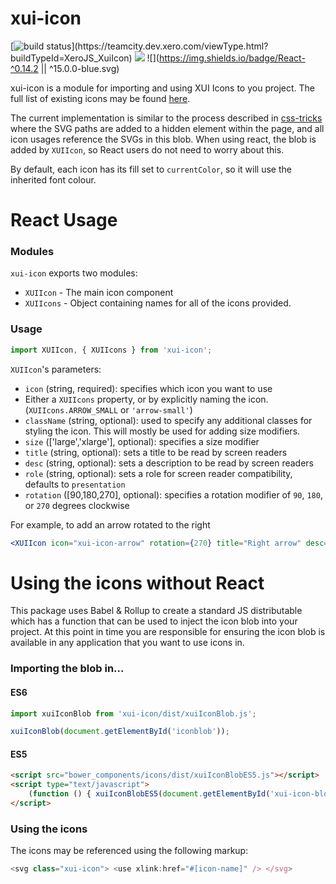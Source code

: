 xui-icon
========
[![build status](https://teamcity.dev.xero.com/app/rest/builds/buildType:(id:XeroJS_SharedReactComponents_UxeXuiIcon)/statusIcon)](https://teamcity.dev.xero.com/viewType.html?buildTypeId=XeroJS_XuiIcon)
![](https://img.shields.io/badge/XUI-^10.0.0-blue.svg)
![](https://img.shields.io/badge/React-^0.14.2 || ^15.0.0-blue.svg)

xui-icon is a module for importing and using XUI Icons to you project. The full list of existing icons may be found [here](https://github.dev.xero.com/pages/UXE/xui-icon/).

The current implementation is similar to the process described in [css-tricks](https://css-tricks.com/svg-symbol-good-choice-icons/) where the SVG paths are added to a hidden element within the page, and all icon usages reference the SVGs in this blob. When using react, the blob is added by `XUIIcon`, so React users do not need to worry about this.

By default, each icon has its fill set to `currentColor`, so it will use the inherited font colour.

React Usage
===========
### Modules
`xui-icon` exports two modules:
 - `XUIIcon` - The main icon component
 - `XUIIcons` - Object containing names for all of the icons provided.

### Usage
```js
import XUIIcon, { XUIIcons } from 'xui-icon';
```

`XUIIcon`'s parameters:
 - `icon` (string, required): specifies which icon you want to use
  - Either a `XUIIcons` property, or by explicitly naming the icon. (`XUIIcons.ARROW_SMALL` or `'arrow-small'`)
 - `className` (string, optional): used to specify any additional classes for styling the icon. This will mostly be used for adding size modifiers. 
 - `size` (['large','xlarge'], optional): specifies a size modifier
 - `title` (string, optional): sets a title to be read by screen readers
 - `desc` (string, optional): sets a description to be read by screen readers
 - `role` (string, optional): sets a role for screen reader compatibility, defaults to `presentation`
 - `rotation` ([90,180,270], optional): specifies a rotation modifier of `90`, `180`, or `270` degrees clockwise

For example, to add an arrow rotated to the right
```jsx
<XUIIcon icon="xui-icon-arrow" rotation={270} title="Right arrow" desc="Arrow pointing to the right" />
```
Using the icons without React
=============================
This package uses Babel & Rollup to create a standard JS distributable which has a function that can be used to inject the icon blob into your project. At this point in time you are responsible for ensuring the icon blob is available in any application that you want to use icons in.
### Importing the blob in...
#### ES6
 ```js
import xuiIconBlob from 'xui-icon/dist/xuiIconBlob.js';

xuiIconBlob(document.getElementById('iconblob'));
```
#### ES5
```html
<script src="bower_components/icons/dist/xuiIconBlobES5.js"></script>
<script type="text/javascript">
	(function () { xuiIconBlobES5(document.getElementById('xui-icon-blob-holder')); })();
</script>
```
### Using the icons
The icons may be referenced using the following markup:
 ```js
 <svg class="xui-icon"> <use xlink:href="#[icon-name]" /> </svg>
 ```
